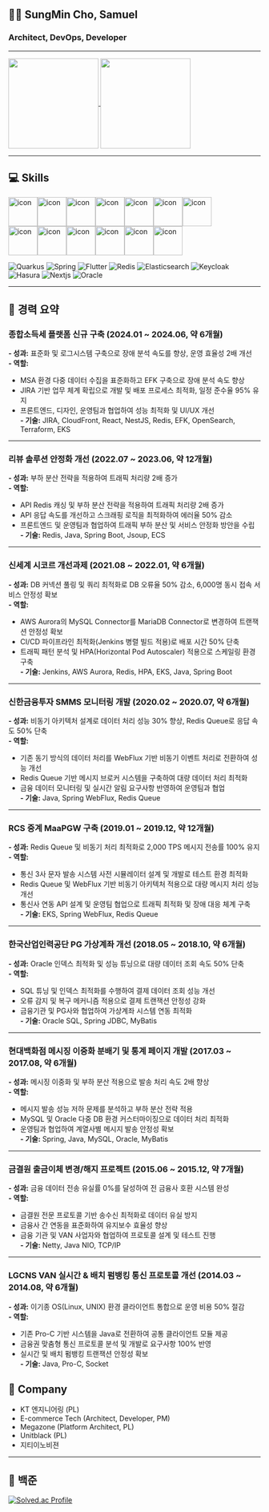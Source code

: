 ## 💁🏻 SungMin Cho, Samuel
### Architect, DevOps, Developer
---

<a href="https://github.com/anuraghazra/github-readme-stats">
  <img height=180 align="center" src="https://github-readme-stats-lime-tau-56.vercel.app/api?username=anisia20&exclude_repo=polamfe" />
</a>
<a href="https://github.com/anuraghazra/convoychat">
  <img height=180 align="center" src="https://github-readme-stats-lime-tau-56.vercel.app/api/top-langs?username=anisia20&layout=compact&langs_count=8&card_width=320&exclude_repo=polamfe" />
</a>

---
## 💻 Skills
<div style="display: flex; align-items: flex-start;"><img src="https://techstack-generator.vercel.app/kubernetes-icon.svg" alt="icon" width="58" height="58" /><img src="https://techstack-generator.vercel.app/docker-icon.svg" alt="icon" width="58" height="58" /><img src="https://techstack-generator.vercel.app/python-icon.svg" alt="icon" width="58" height="58" /><img src="https://techstack-generator.vercel.app/mysql-icon.svg" alt="icon" width="58" height="58" /><img src="https://techstack-generator.vercel.app/nginx-icon.svg" alt="icon" width="58" height="58" /><img src="https://techstack-generator.vercel.app/java-icon.svg" alt="icon" width="58" height="58" /><img src="https://techstack-generator.vercel.app/aws-icon.svg" alt="icon" width="58" height="58" /></div><div style="display: flex; align-items: flex-start;"><img src="https://techstack-generator.vercel.app/restapi-icon.svg" alt="icon" width="58" height="58" /><img src="https://techstack-generator.vercel.app/django-icon.svg" alt="icon" width="58" height="58" /><img src="https://techstack-generator.vercel.app/github-icon.svg" alt="icon" width="58" height="58" /><img src="https://techstack-generator.vercel.app/js-icon.svg" alt="icon" width="58" height="58" /><img src="https://techstack-generator.vercel.app/react-icon.svg" alt="icon" width="58" height="58" /><img src="https://techstack-generator.vercel.app/redux-icon.svg" alt="icon" width="58" height="58" /></div>

![Quarkus](https://img.shields.io/badge/Quarkus-4695EB.svg?&style=for-the-badge&logo=Quarkus&logoColor=white)
![Spring](https://img.shields.io/badge/Spring-6DB33F.svg?&style=for-the-badge&logo=Spring&logoColor=white)
![Flutter](https://img.shields.io/badge/Flutter-02569B.svg?&style=for-the-badge&logo=Flutter&logoColor=white)
![Redis](https://img.shields.io/badge/Redis-DC382D.svg?&style=for-the-badge&logo=Redis&logoColor=white)
![Elasticsearch](https://img.shields.io/badge/Elasticsearch-005571.svg?&style=for-the-badge&logo=Elasticsearch&logoColor=white)
![Keycloak](https://img.shields.io/badge/Keycloak-1EB4D4.svg?&style=for-the-badge&logo=Keycloak&logoColor=white)
![Hasura](https://img.shields.io/badge/Hasura-1EB4D4.svg?&style=for-the-badge&logo=Hasura&logoColor=white)
![Nextjs](https://img.shields.io/badge/Nextjs-000000.svg?&style=for-the-badge&logo=nextdotjs&logoColor=white)
![Oracle](https://img.shields.io/badge/Oracle-F80000.svg?&style=for-the-badge&logo=Oracle&logoColor=white)

---
## 👔 경력 요약

### 종합소득세 플랫폼 신규 구축 (2024.01 ~ 2024.06, 약 6개월)
**- 성과:** 표준화 및 로그시스템 구축으로 장애 분석 속도를 향상, 운영 효율성 2배 개선  
**- 역할:**  
  - MSA 환경 다중 데이터 수집을 표준화하고 EFK 구축으로 장애 분석 속도 향상  
  - JIRA 기반 업무 체계 확립으로 개발 및 배포 프로세스 최적화, 일정 준수율 95% 유지  
  - 프론트엔드, 디자인, 운영팀과 협업하여 성능 최적화 및 UI/UX 개선  
**- 기술:** JIRA, CloudFront, React, NestJS, Redis, EFK, OpenSearch, Terraform, EKS  

---

### 리뷰 솔루션 안정화 개선 (2022.07 ~ 2023.06, 약 12개월)
**- 성과:** 부하 분산 전략을 적용하여 트래픽 처리량 2배 증가  
**- 역할:**  
  - API Redis 캐싱 및 부하 분산 전략을 적용하여 트래픽 처리량 2배 증가  
  - API 응답 속도를 개선하고 스크래핑 로직을 최적화하여 에러율 50% 감소  
  - 프론트엔드 및 운영팀과 협업하여 트래픽 부하 분산 및 서비스 안정화 방안을 수립  
**- 기술:** Redis, Java, Spring Boot, Jsoup, ECS  

---

### 신세계 시코르 개선과제 (2021.08 ~ 2022.01, 약 6개월)
**- 성과:** DB 커넥션 풀링 및 쿼리 최적화로 DB 오류율 50% 감소, 6,000명 동시 접속 서비스 안정성 확보  
**- 역할:**  
  - AWS Aurora의 MySQL Connector를 MariaDB Connector로 변경하여 트랜잭션 안정성 확보  
  - CI/CD 파이프라인 최적화(Jenkins 병렬 빌드 적용)로 배포 시간 50% 단축  
  - 트래픽 패턴 분석 및 HPA(Horizontal Pod Autoscaler) 적용으로 스케일링 환경 구축  
**- 기술:** Jenkins, AWS Aurora, Redis, HPA, EKS, Java, Spring Boot  

---

### 신한금융투자 SMMS 모니터링 개발 (2020.02 ~ 2020.07, 약 6개월)
**- 성과:** 비동기 아키텍처 설계로 데이터 처리 성능 30% 향상, Redis Queue로 응답 속도 50% 단축  
**- 역할:**  
  - 기존 동기 방식의 데이터 처리를 WebFlux 기반 비동기 이벤트 처리로 전환하여 성능 개선  
  - Redis Queue 기반 메시지 브로커 시스템을 구축하여 대량 데이터 처리 최적화  
  - 금융 데이터 모니터링 및 실시간 알림 요구사항 반영하여 운영팀과 협업  
**- 기술:** Java, Spring WebFlux, Redis Queue  

---

### RCS 중계 MaaPGW 구축 (2019.01 ~ 2019.12, 약 12개월)
**- 성과:** Redis Queue 및 비동기 처리 최적화로 2,000 TPS 메시지 전송률 100% 유지  
**- 역할:**  
  - 통신 3사 문자 발송 시스템 사전 시뮬레이터 설계 및 개발로 테스트 환경 최적화  
  - Redis Queue 및 WebFlux 기반 비동기 아키텍처 적용으로 대량 메시지 처리 성능 개선  
  - 통신사 연동 API 설계 및 운영팀 협업으로 트래픽 최적화 및 장애 대응 체계 구축  
**- 기술:** EKS, Spring WebFlux, Redis Queue  

---

### 한국산업인력공단 PG 가상계좌 개선 (2018.05 ~ 2018.10, 약 6개월)
**- 성과:** Oracle 인덱스 최적화 및 성능 튜닝으로 대량 데이터 조회 속도 50% 단축  
**- 역할:**  
  - SQL 튜닝 및 인덱스 최적화를 수행하여 결제 데이터 조회 성능 개선  
  - 오류 감지 및 복구 메커니즘 적용으로 결제 트랜잭션 안정성 강화  
  - 금융기관 및 PG사와 협업하여 가상계좌 시스템 연동 최적화  
**- 기술:** Oracle SQL, Spring JDBC, MyBatis  

---

### 현대백화점 메시징 이중화 분배기 및 통계 페이지 개발 (2017.03 ~ 2017.08, 약 6개월)
**- 성과:** 메시징 이중화 및 부하 분산 적용으로 발송 처리 속도 2배 향상  
**- 역할:**  
  - 메시지 발송 성능 저하 문제를 분석하고 부하 분산 전략 적용  
  - MySQL 및 Oracle 다중 DB 환경 커스터마이징으로 데이터 처리 최적화  
  - 운영팀과 협업하여 계열사별 메시지 발송 안정성 확보  
**- 기술:** Spring, Java, MySQL, Oracle, MyBatis  

---

### 금결원 출금이체 변경/해지 프로젝트 (2015.06 ~ 2015.12, 약 7개월)
**- 성과:** 금융 데이터 전송 유실률 0%를 달성하여 전 금융사 호환 시스템 완성  
**- 역할:**  
  - 금결원 전문 프로토콜 기반 송수신 최적화로 데이터 유실 방지  
  - 금융사 간 연동을 표준화하여 유지보수 효율성 향상  
  - 금융 기관 및 VAN 사업자와 협업하여 프로토콜 설계 및 테스트 진행  
**- 기술:** Netty, Java NIO, TCP/IP  

---

### LGCNS VAN 실시간 & 배치 펌뱅킹 통신 프로토콜 개선 (2014.03 ~ 2014.08, 약 6개월)
**- 성과:** 이기종 OS(Linux, UNIX) 환경 클라이언트 통합으로 운영 비용 50% 절감  
**- 역할:**  
  - 기존 Pro-C 기반 시스템을 Java로 전환하여 공통 클라이언트 모듈 제공  
  - 금융권 맞춤형 통신 프로토콜 분석 및 개발로 요구사항 100% 반영  
  - 실시간 및 배치 펌뱅킹 트랜잭션 안정성 확보  
**- 기술:** Java, Pro-C, Socket  

## 🏢 Company
- KT 엔지니어링 (PL)
- E-commerce Tech (Architect, Developer, PM)
- Megazone (Platform Architect, PL)
- Unitblack (PL)
- 지티이노비젼

---
## 📝 백준
[![Solved.ac Profile](http://mazassumnida.wtf/api/v2/generate_badge?boj=anisia20)](https://solved.ac/anisia20/)

<!--
**anisia20/anisia20** is a ✨ _special_ ✨ repository because its `README.md` (this file) appears on your GitHub profile.

Here are some ideas to get you started:

- 🔭 I’m currently working on ...
- 🌱 I’m currently learning ...
- 👯 I’m looking to collaborate on ...
- 🤔 I’m looking for help with ...
- 💬 Ask me about ...
- 📫 How to reach me: ...
- 😄 Pronouns: ...
- ⚡ Fun fact: ...
-->
